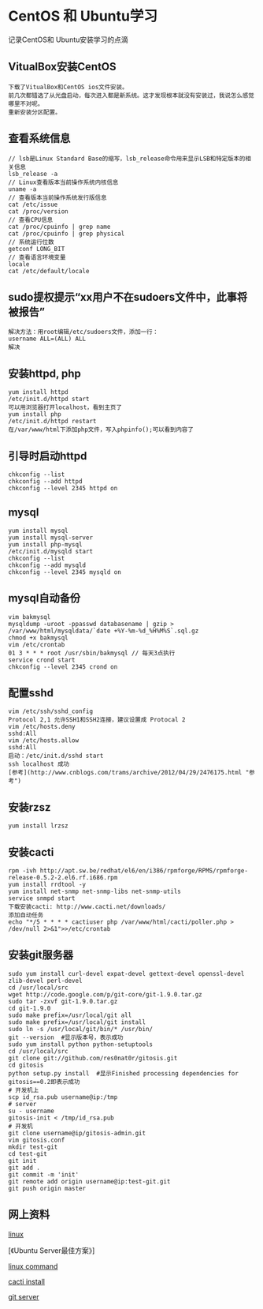 
CentOS 和 Ubuntu学习
============================
记录CentOS和 Ubuntu安装学习的点滴

## VitualBox安装CentOS
    下载了VitualBox和CentOS ios文件安装。
    前几次都错选了从光盘启动，每次进入都是新系统。这才发现根本就没有安装过，我说怎么感觉哪里不对呢。
    重新安装分区配置。

## 查看系统信息
    // lsb是Linux Standard Base的缩写，lsb_release命令用来显示LSB和特定版本的相关信息
    lsb_release -a  
    // Linux查看版本当前操作系统内核信息
    uname -a
    // 查看版本当前操作系统发行版信息
    cat /etc/issue
    cat /proc/version
    // 查看CPU信息
    cat /proc/cpuinfo | grep name
    cat /proc/cpuinfo | grep physical
    // 系统运行位数
    getconf LONG_BIT
    // 查看语言环境变量
    locale
    cat /etc/default/locale

## sudo提权提示“xx用户不在sudoers文件中，此事将被报告”
    解决方法：用root编辑/etc/sudoers文件，添加一行：
    username ALL=(ALL) ALL
    解决

## 安装httpd, php
    yum install httpd
    /etc/init.d/httpd start
    可以用浏览器打开localhost，看到主页了
    yum install php
    /etc/init.d/httpd restart
    在/var/www/html下添加php文件，写入phpinfo();可以看到内容了

## 引导时启动httpd
    chkconfig --list
    chkconfig --add httpd
    chkconfig --level 2345 httpd on

## mysql
    yum install mysql
    yum install mysql-server
    yum install php-mysql
    /etc/init.d/mysqld start
    chkconfig --list
    chkconfig --add mysqld
    chkconfig --level 2345 mysqld on

## mysql自动备份
    vim bakmysql
    mysqldump -uroot -ppasswd databasename | gzip > /var/www/html/mysqldata/`date +%Y-%m-%d_%H%M%S`.sql.gz
    chmod +x bakmysql
    vim /etc/crontab
    01 3 * * * root /usr/sbin/bakmysql // 每天3点执行
    service crond start
    chkconfig --level 2345 crond on

## 配置sshd
    vim /etc/ssh/sshd_config
    Protocol 2,1 允许SSH1和SSH2连接，建议设置成 Protocal 2
    vim /etc/hosts.deny
    sshd:All
    vim /etc/hosts.allow
    sshd:All
    启动：/etc/init.d/sshd start
    ssh localhost 成功
    [参考](http://www.cnblogs.com/trams/archive/2012/04/29/2476175.html "参考")

## 安装rzsz
    yum install lrzsz

## 安装cacti
    rpm -ivh http://apt.sw.be/redhat/el6/en/i386/rpmforge/RPMS/rpmforge-release-0.5.2-2.el6.rf.i686.rpm
    yum install rrdtool -y
    yum install net-snmp net-snmp-libs net-snmp-utils
    service snmpd start
    下载安装cacti: http://www.cacti.net/downloads/
    添加自动任务
    echo "*/5 * * * * cactiuser php /var/www/html/cacti/poller.php > /dev/null 2>&1">>/etc/crontab
    
## 安装git服务器
    sudo yum install curl-devel expat-devel gettext-devel openssl-devel zlib-devel perl-devel
    cd /usr/local/src
    wget http://code.google.com/p/git-core/git-1.9.0.tar.gz
    sudo tar -zxvf git-1.9.0.tar.gz
    cd git-1.9.0
    sudo make prefix=/usr/local/git all
    sudo make prefix=/usr/local/git install
    sudo ln -s /usr/local/git/bin/* /usr/bin/
    git --version  #显示版本号，表示成功
    sudo yum install python python-setuptools
    cd /usr/local/src
    git clone git://github.com/res0nat0r/gitosis.git
    cd gitosis
    python setup.py install  #显示Finished processing dependencies for gitosis==0.2即表示成功
    # 开发机上
    scp id_rsa.pub username@ip:/tmp
    # server
    su - username
    gitosis-init < /tmp/id_rsa.pub
    # 开发机
    git clone username@ip/gitosis-admin.git
    vim gitosis.conf
    mkdir test-git
    cd test-git
    git init
    git add .
    git commit -m 'init'
    git remote add origin username@ip:test-git.git
    git push origin master
    



## 网上资料
[linux](http://www.linux.org/ "linux")

[《Ubuntu Server最佳方案》]

[linux command](http://linux.chinaitlab.com/special/linuxcom/ "linux command")

[cacti install](http://baike.baidu.com/link?url=CtWOY3jK8-GvY3tKG5gjJ7CAo8cM-YT0BwCUkB3q5TzLGa1sRS29H-Uji_9M-6bvnx2JeSQbvGCCAaksmmdBha "cacti install")

[git server](https://github.com/jackliu2013/recipes/blob/master/doc/linux/CentOS_6.4_git%E6%9C%8D%E5%8A%A1%E5%99%A8%E6%90%AD%E5%BB%BA.md)


